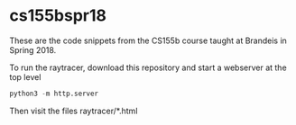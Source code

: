 # cs155bspr18

These are the code snippets from the CS155b course taught at Brandeis in Spring 2018.

To run the raytracer, download this repository and start a webserver at the top level
``` python
python3 -m http.server
```
Then visit the files raytracer/*.html
